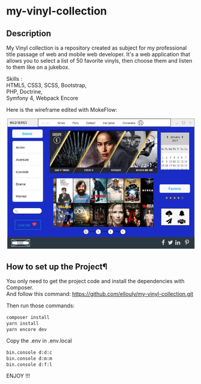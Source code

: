 # my-vinyl-collection

## Description

My Vinyl collection is a repository created as subject for my professional title passage of web and mobile web developer.
It's a web application that allows you to select a list of 50 favorite vinyls, then choose them and listen to them like on a jukebox.

Skills :  
HTML5, CSS3, SCSS, Bootstrap,  
PHP, Doctrine,  
Symfony 4, Webpack Encore

Here is the wireframe edited with MokeFlow:

![Wireframe.png](https://raw.githubusercontent.com/ellouly/Wild-Series/master/assets/images/Wireframe%20Wild-series.png)

## How to set up the Project¶

You only need to get the project code and install the dependencies with Composer.  
And follow this command:
https://github.com/ellouly/my-vinyl-collection.git  

Then run those commands:
```
composer install  
yarn install
yarn encore dev

```
Copy the .env in .env.local

```
bin.console d:d:c
bin.console d:m:m
bin.console d:f:l

```
ENJOY !!!
